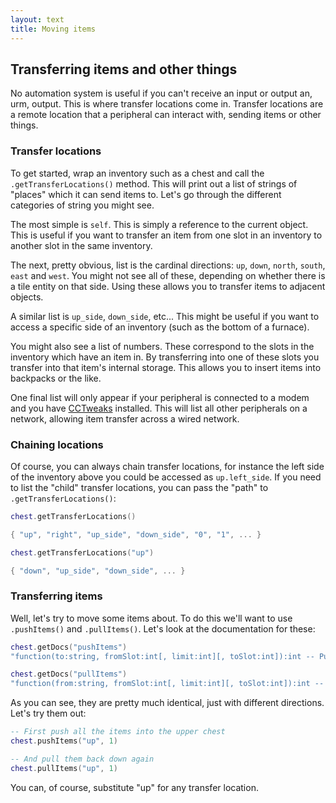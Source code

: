 ```yaml
---
layout: text
title: Moving items
---
```


## Transferring items and other things
No automation system is useful if you can't receive an input or output an, urm, output. This is where transfer locations
come in. Transfer locations are a remote location that a peripheral can interact with, sending items or other things.

### Transfer locations
To get started, wrap an inventory such as a chest and call the `.getTransferLocations()` method. This will print out a
list of strings of "places" which it can send items to. Let's go through the different categories of string you might
see.

The most simple is `self`. This is simply a reference to the current object. This is useful if you want to transfer an
item from one slot in an inventory to another slot in the same inventory.

The next, pretty obvious, list is the cardinal directions: `up`, `down`, `north`, `south`, `east` and `west`. You might
not see all of these, depending on whether there is a tile entity on that side. Using these allows you to transfer items
to adjacent objects.

A similar list is `up_side`, `down_side`, etc... This might be useful if you want to access a specific side of an
inventory (such as the bottom of a furnace).

You might also see a list of numbers. These correspond to the slots in the inventory which have an item in. By
transferring into one of these slots you transfer into that item's internal storage. This allows you to insert items
into backpacks or the like.

One final list will only appear if your peripheral is connected to a modem and you
have [CCTweaks](https://minecraft.curseforge/projects/cctweaks) installed. This will list all other peripherals on a
network, allowing item transfer across a wired network.

### Chaining locations
Of course, you can always chain transfer locations, for instance the left side of the inventory above you could be
accessed as `up.left_side`. If you need to list the "child" transfer locations, you can pass the "path" to
`.getTransferLocations()`:

```lua
chest.getTransferLocations()

{ "up", "right", "up_side", "down_side", "0", "1", ... }

chest.getTransferLocations("up")

{ "down", "up_side", "down_side", ... }
```

### Transferring items
Well, let's try to move some items about. To do this we'll want to use `.pushItems()` and `.pullItems()`. Let's look at
the documentation for these:

```lua
chest.getDocs("pushItems")
"function(to:string, fromSlot:int[, limit:int][, toSlot:int]):int -- Push items from this inventory to another inventory. Returns the amount transferred."

chest.getDocs("pullItems")
"function(from:string, fromSlot:int[, limit:int][, toSlot:int]):int -- Pull items to this inventory from another inventory. Returns the amount transferred."
```

As you can see, they are pretty much identical, just with different directions. Let's try them out:

```lua
-- First push all the items into the upper chest
chest.pushItems("up", 1)

-- And pull them back down again
chest.pullItems("up", 1)
```

You can, of course, substitute "up" for any transfer location.
